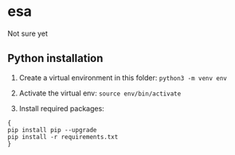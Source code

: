 # esa

Not sure yet

## Python installation

1. Create a virtual environment in this folder:
   `python3 -m venv env`

2. Activate the virtual env:
   `source env/bin/activate`

3. Install required packages:

```
{
pip install pip --upgrade
pip install -r requirements.txt
}
```
